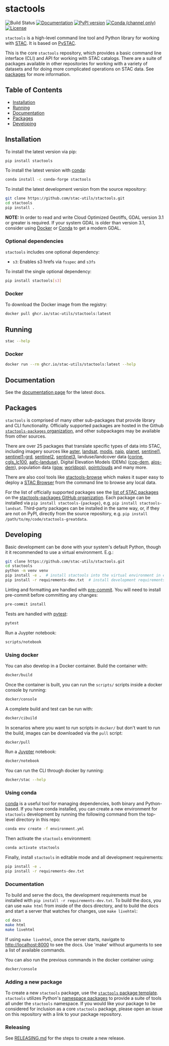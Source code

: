 # stactools

![Build Status](https://github.com/stac-utils/stactools/workflows/CI/badge.svg)
[![Documentation](https://readthedocs.org/projects/stactools/badge/?version=latest)](https://stactools.readthedocs.io/en/latest/)
[![PyPI version](https://img.shields.io/pypi/v/stactools)](https://pypi.org/project/stactools/)
[![Conda (channel only)](https://img.shields.io/conda/vn/conda-forge/stactools)](https://anaconda.org/conda-forge/stactools)
[![License](https://img.shields.io/badge/License-Apache%202.0-blue.svg)](https://opensource.org/licenses/Apache-2.0)

`stactools` is a high-level command line tool and Python library for working with [STAC](https://stacspec.org).
It is based on [PySTAC](https://github.com/stac-utils/pystac).

This is the core `stactools` repository, which provides a basic command line interface (CLI) and API for working with STAC catalogs.
There are a suite of packages available in other repositories for working with a variety of datasets and for doing more complicated operations on STAC data.
See [packages](#packages) for more information.

## Table of Contents

- [Installation](#installation)
- [Running](#running)
- [Documentation](#documentation)
- [Packages](#packages)
- [Developing](#developing)

## Installation

To install the latest version via pip:

```sh
pip install stactools
```

To install the latest version with [conda](https://docs.conda.io/en/latest/):

```sh
conda install -c conda-forge stactools
```

To install the latest development version from the source repository:

```sh
git clone https://github.com/stac-utils/stactools.git
cd stactools
pip install .
```

**NOTE:** In order to read and write Cloud Optimized Geotiffs, GDAL version 3.1 or greater is required.
If your system GDAL is older than version 3.1, consider using [Docker](#using-docker) or [Conda](#using-conda) to get a modern GDAL.

### Optional dependencies

`stactools` includes one optional dependency:

- `s3`: Enables s3 hrefs via `fsspec` and `s3fs`

To install the single optional dependency:

```sh
pip install stactools[s3]
```

### Docker

To download the Docker image from the registry:

```sh
docker pull ghcr.io/stac-utils/stactools:latest
```

## Running

```sh
stac --help
```

### Docker

```sh
docker run --rm ghcr.io/stac-utils/stactools:latest --help
```

## Documentation

See the [documentation page](https://stactools.readthedocs.io/en/latest/) for the latest docs.

## Packages

`stactools` is comprised of many other sub-packages that provide library and CLI functionality.
Officially supported packages are hosted in the Github [`stactools-packages` organization](https://github.com/stactools-packages/stactools-packages.github.io), and other subpackages may be available from other sources.

There are over 25 packages that translate specific types of data into STAC,
including imagery sources like
[aster](https://github.com/stactools-packages/aster),
[landsat](https://github.com/stactools-packages/landsat),
[modis](https://github.com/stactools-packages/modis),
[naip](https://github.com/stactools-packages/naip),
[planet](https://github.com/stactools-packages/planet),
[sentinel1](https://github.com/stactools-packages/sentinel1),
[sentinel1-grd](https://github.com/stactools-packages/sentinel1-grd),
[sentinel2](https://github.com/stactools-packages/sentinel2),
[sentinel3](https://github.com/stactools-packages/sentinel3), landuse/landcover
data ([corine](https://github.com/stactools-packages/corine),
[cgls_lc100](https://github.com/stactools-packages/cgls_lc100),
[aafc-landuse](https://github.com/stactools-packages/aafc-landuse)), Digital
Elevation Models (DEMs)
([cop-dem](https://github.com/stactools-packages/cop-dem),
[alos-dem](https://github.com/stactools-packages/alos-dem)), population data
([gpw](https://github.com/stactools-packages/gpw),
[worldpop](https://github.com/stactools-packages/worldpop)),
[pointclouds](https://github.com/stactools-packages/pointcloud) and many more.

There are also cool tools like [stactools-browse](https://github.com/stactools-packages/stactools-browse) which makes it super easy to deploy a
[STAC Browser](https://github.com/radiantearth/stac-browser) from the command line to browse any local data.

For the list of officially supported packages see the [list of STAC packages](https://github.com/stactools-packages/stactools-packages.github.io#list-of-stac-packages)
on the [stactools-packages GitHub organization](https://github.com/stactools-packages).
Each package can be installed via `pip install stactools-{package}`, e.g. `pip install stactools-landsat`.
Third-party packages can be installed in the same way, or, if they are not on PyPI, directly from the source repository, e.g. `pip install /path/to/my/code/stactools-greatdata`.

## Developing

Basic development can be done with your system's default Python, though it it recommended to use a virtual environment.
E.g.:

```sh
git clone https://github.com/stac-utils/stactools.git
cd stactools
python -m venv venv
pip install -e .  # install stactools into the virtual environment in editable mode
pip install -r requirements-dev.txt  # install development requirements
```

Linting and formatting are handled with [pre-commit](https://pre-commit.com/).
You will need to install pre-commit before committing any changes:

```sh
pre-commit install
```

Tests are handled with [pytest](https://docs.pytest.org/en/7.1.x/):

```sh
pytest
```

Run a Juypter notebook:

```sh
scripts/notebook
```

### Using docker

You can also develop in a Docker container.
Build the container with:

```sh
docker/build
```

Once the container is built, you can run the `scripts/` scripts inside a docker console by running:

```sh
docker/console
```

A complete build and test can be run with:

```sh
docker/cibuild
```

In scenarios where you want to run scripts in `docker/` but don't want to run the build, images can be downloaded via the `pull` script:

```sh
docker/pull
```

Run a [Juypter](https://jupyter.org/) notebook:

```sh
docker/notebook
```

You can run the CLI through docker by running:

```sh
docker/stac --help
```

### Using conda

[conda](https://docs.conda.io/en/latest/) is a useful tool for managing dependencies, both binary and Python-based.
If you have conda installed, you can create a new environment for `stactools` development by running the following command from the top-level directory in this repo:

```sh
conda env create -f environment.yml
```

Then activate the `stactools` environment:

```sh
conda activate stactools
```

Finally, install `stactools` in editable mode and all development requirements:

```sh
pip install -e .
pip install -r requirements-dev.txt
```

### Documentation

To build and serve the docs, the development requirements must be installed with `pip install -r requirements-dev.txt`.
To build the docs, you can use `make html` from inside of the docs directory, and to build the docs and start a server that watches for changes, use `make livehtml`:

```sh
cd docs
make html
make livehtml
```

If using `make livehtml`, once the server starts, navigate to [http://localhost:8000](http://localhost:8000/) to see the docs.
Use 'make' without arguments to see a list of available commands.

You can also run the previous commands in the docker container using:

```sh
docker/console
```

### Adding a new package

To create a new `stactools` package, use the [`stactools` package template](https://github.com/stactools-packages/template).
`stactools` utilizes Python's [namespace packages](https://packaging.python.org/guides/packaging-namespace-packages/) to provide a suite of tools all under the `stactools` namespace.
If you would like your package to be considered for inclusion as a core `stactools` package, please open an issue on this repository with a link to your package repository.

### Releasing

See [RELEASING.md](./RELEASING.md) for the steps to create a new release.
